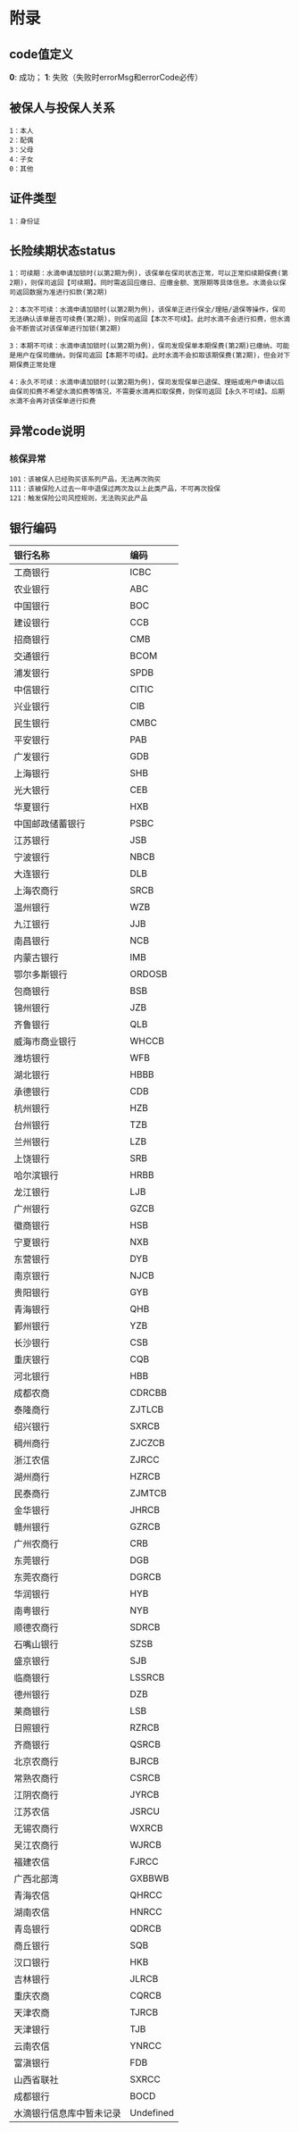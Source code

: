 # 附录

## code值定义

**0**: 成功；
**1**: 失败（失败时errorMsg和errorCode必传）

## 被保人与投保人关系
```
1：本人
2：配偶
3：父母
4：子女
0：其他
```

## 证件类型
```
1：身份证
```
## 长险续期状态status
```
1：可续期：水滴申请加锁时(以第2期为例)，该保单在保司状态正常，可以正常扣续期保费(第2期)，则保司返回【可续期】。同时需返回应缴日、应缴金额、宽限期等具体信息。水滴会以保司返回数据为准进行扣款(第2期)

2：本次不可续：水滴申请加锁时(以第2期为例)，该保单正进行保全/理赔/退保等操作，保司无法确认该单是否可续费(第2期)，则保司返回【本次不可续】。此时水滴不会进行扣费，但水滴会不断尝试对该保单进行加锁(第2期)

3：本期不可续：水滴申请加锁时(以第2期为例)，保司发现保单本期保费(第2期)已缴纳，可能是用户在保司缴纳，则保司返回【本期不可续】。此时水滴不会扣取该期保费(第2期)，但会对下期保费正常处理

4：永久不可续：水滴申请加锁时(以第2期为例)，保司发现保单已退保、理赔或用户申请以后由保司扣费不希望水滴扣费等情况，不需要水滴再扣取保费，则保司返回【永久不可续】。后期水滴不会再对该保单进行扣费
```

## 异常code说明

### 核保异常
```
101：该被保人已经购买该系列产品，无法再次购买
111：该被保险人过去一年中退保过两次及以上此类产品，不可再次投保
121：触发保险公司风控规则，无法购买此产品
```

## 银行编码

银行名称 | 编码
:---|:---
工商银行 | ICBC
农业银行 | ABC
中国银行 | BOC
建设银行 | CCB
招商银行 | CMB
交通银行 | BCOM
浦发银行 | SPDB
中信银行 | CITIC
兴业银行 | CIB
民生银行 | CMBC
平安银行 | PAB
广发银行 | GDB
上海银行 | SHB
光大银行 | CEB
华夏银行 | HXB
中国邮政储蓄银行 | PSBC
江苏银行 | JSB
宁波银行 | NBCB
大连银行 | DLB
上海农商行 | SRCB
温州银行 | WZB
九江银行 | JJB
南昌银行 | NCB
内蒙古银行 | IMB
鄂尔多斯银行 | ORDOSB
包商银行 | BSB
锦州银行 | JZB
齐鲁银行 | QLB
威海市商业银行 | WHCCB
潍坊银行 | WFB
湖北银行 | HBBB
承德银行 | CDB
杭州银行 | HZB
台州银行 | TZB
兰州银行 | LZB
上饶银行 | SRB
哈尔滨银行 | HRBB
龙江银行 | LJB
广州银行 | GZCB
徽商银行 | HSB
宁夏银行 | NXB
东营银行 | DYB
南京银行 | NJCB
贵阳银行 | GYB
青海银行 | QHB
鄞州银行 | YZB
长沙银行 | CSB
重庆银行 | CQB
河北银行 | HBB
成都农商 | CDRCBB
泰隆商行 | ZJTLCB
绍兴银行 | SXRCB
稠州商行 | ZJCZCB
浙江农信 | ZJRCC
湖州商行 | HZRCB
民泰商行 | ZJMTCB
金华银行 | JHRCB
赣州银行 | GZRCB
广州农商行 | CRB
东莞银行 | DGB
东莞农商行 | DGRCB
华润银行 | HYB
南粤银行 | NYB
顺德农商行 | SDRCB
石嘴山银行 | SZSB
盛京银行 | SJB
临商银行 | LSSRCB
德州银行 | DZB
莱商银行 | LSB
日照银行 | RZRCB
齐商银行 | QSRCB
北京农商行 | BJRCB
常熟农商行 | CSRCB
江阴农商行 | JYRCB
江苏农信 | JSRCU
无锡农商行 | WXRCB
吴江农商行 | WJRCB
福建农信 | FJRCC
广西北部湾 | GXBBWB
青海农信 | QHRCC
湖南农信 | HNRCC
青岛银行 | QDRCB
商丘银行 | SQB
汉口银行 | HKB
吉林银行 | JLRCB
重庆农商 | CQRCB
天津农商 | TJRCB
天津银行 | TJB
云南农信 | YNRCC
富滇银行 | FDB
山西省联社 | SXRCC
成都银行 | BOCD
水滴银行信息库中暂未记录 | Undefined

